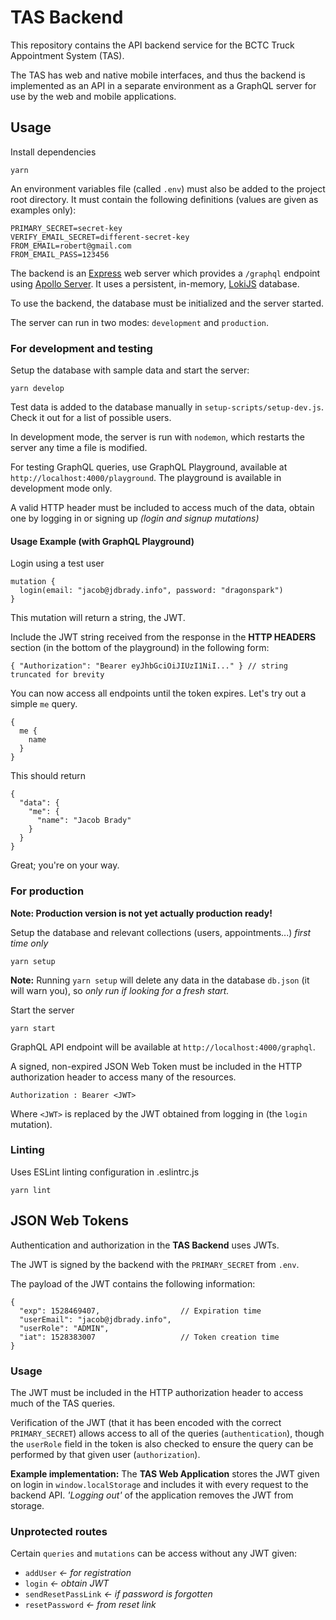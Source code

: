 # TAS Backend

This repository contains the API backend service for the BCTC Truck Appointment System (TAS).

The TAS has web and native mobile interfaces, and thus the backend is implemented as an API in a separate environment as a GraphQL server for use by the web and mobile applications.

## Usage
Install dependencies
```
yarn
```

An environment variables file (called `.env`) must also be added to the project root directory. It must contain the following definitions (values are given as examples only):
```
PRIMARY_SECRET=secret-key
VERIFY_EMAIL_SECRET=different-secret-key
FROM_EMAIL=robert@gmail.com
FROM_EMAIL_PASS=123456
```

The backend is an [Express](https://expressjs.com/) web server which provides a `/graphql` endpoint using [Apollo Server](https://www.apollographql.com/docs/apollo-server/). It uses a persistent, in-memory, [LokiJS](http://lokijs.org/#/) database.

To use the backend, the database must be initialized and the server started.

The server can run in two modes: `development` and `production`.

### For development and testing
Setup the database with sample data and start the server:
```
yarn develop
```

Test data is added to the database manually in `setup-scripts/setup-dev.js`. Check it out for a list of possible users.

In development mode, the server is run with `nodemon`, which restarts the server any time a file is modified.

For testing GraphQL queries, use GraphQL Playground, available at `http://localhost:4000/playground`. The playground is available in development mode only.

A valid HTTP header must be included to access much of the data, obtain one by logging in or signing up *(login and signup mutations)*

#### Usage Example (with GraphQL Playground)
Login using a test user
```
mutation {
  login(email: "jacob@jdbrady.info", password: "dragonspark")
}
```

This mutation will return a string, the JWT.

Include the JWT string received from the response in the **HTTP HEADERS** section (in the bottom of the playground) in the following form:
```
{ "Authorization": "Bearer eyJhbGciOiJIUzI1NiI..." } // string truncated for brevity
```

You can now access all endpoints until the token expires. Let's try out a simple `me` query.
```
{
  me {
    name
  }
}
```

This should return
```
{
  "data": {
    "me": {
      "name": "Jacob Brady"
    }
  }
}
```

Great; you're on your way.

### For production
**Note: Production version is not yet actually production ready!**

Setup the database and relevant collections (users, appointments...) *first time only*
```
yarn setup
```
**Note:** Running `yarn setup` will delete any data in the database `db.json` (it will warn you), so *only run if looking for a fresh start.*

Start the server
```
yarn start
```

GraphQL API endpoint will be available at `http://localhost:4000/graphql`.

A signed, non-expired JSON Web Token must be included in the HTTP authorization header to access many of the resources.
```
Authorization : Bearer <JWT>
```
Where `<JWT>` is replaced by the JWT obtained from logging in (the `login` mutation).

### Linting
Uses ESLint linting configuration in .eslintrc.js
```
yarn lint
```

## JSON Web Tokens
Authentication and authorization in the **TAS Backend** uses JWTs.

The JWT is signed by the backend with the `PRIMARY_SECRET` from `.env`.

The payload of the JWT contains the following information:
```
{
  "exp": 1528469407,                  // Expiration time
  "userEmail": "jacob@jdbrady.info",
  "userRole": "ADMIN",
  "iat": 1528383007                   // Token creation time
}
```

### Usage
The JWT must be included in the HTTP authorization header to access much of the TAS queries.

Verification of the JWT (that it has been encoded with the correct `PRIMARY_SECRET`) allows access to all of the queries (`authentication`), though the `userRole` field in the token is also checked to ensure the query can be performed by that given user (`authorization`).

**Example implementation:** The **TAS Web Application** stores the JWT given on login in `window.localStorage` and includes it with every request to the backend API. *'Logging out'* of the application removes the JWT from storage.

### Unprotected routes
Certain `queries` and `mutations` can be access without any JWT given:
* `addUser` *<- for registration*
* `login` *<- obtain JWT*
* `sendResetPassLink` *<- if password is forgotten*
* `resetPassword` *<- from reset link*
